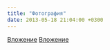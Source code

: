 ```yaml
---
title: "Фотография"
date: 2013-05-18 21:04:00 +0300
---
```



[Вложение](/assets/vk_photos/1/d1urVnVyzJs.jpg)
[Вложение](/assets/vk_photos/1/dcSJuQnT2vA.jpg)
